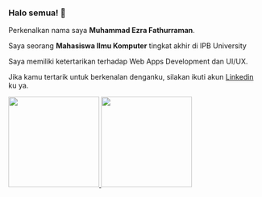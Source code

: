 ### Halo semua! 👋

Perkenalkan nama saya **Muhammad Ezra Fathurraman**.

Saya seorang **Mahasiswa Ilmu Komputer** tingkat akhir di IPB University

Saya memiliki ketertarikan terhadap Web Apps Development dan UI/UX.  

Jika kamu tertarik untuk berkenalan denganku, silakan ikuti akun [Linkedin](www.linkedin.com/in/muhammad-ezra-fathurrahman) ku ya.

<p align="left">
<a href="https://github.com/EzraFathurrahman">
  <img height="180em" src="https://github-readme-stats-eight-theta.vercel.app/api?username=gilangadhan&show_icons=true&theme=algolia&include_all_commits=true&count_private=true"/>
  <img height="180em" src="https://github-readme-stats-eight-theta.vercel.app/api/top-langs/?username=gilangadhan&layout=compact&langs_count=8&theme=algolia"/>
</a>
</p>
